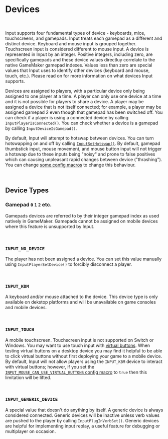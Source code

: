 # Devices

&nbsp;

Input supports four fundamental types of device - keyboards, mice, touchscreens, and gamepads. Input treats each gamepad as a different and distinct device. Keyboard and mouse input is grouped together. Touchscreen input is considered different to mouse input. A device is represented in Input by an integer. Positive integers, including zero, are specifically gamepads and these device values directluy correlate to the native GameMaker gamepad indexes. Values less than zero are special values that Input uses to identify other devices (keyboard and mouse, touch, etc.). Please read on for more information on what devices Input supports.

Devices are assigned to players, with a particular device only being assigned to one player at a time. A player can only use one device at a time and it is not possible for players to share a device. A player may be assigned a device that is not itself connected; for example, a player may be assigned gamepad 2 even though that gamepad has been switched off. You can check if a player is using a connected device by calling `InputPlayerIsConnected()`. You can check whether a device is a gamepad by calling `InputDeviceIsGamepad()`.

By default, Input will attempt to hotswap between devices. You can turn hotswapping on and off by calling [`InputSetHotswap()`](Functions-(Hotswap)?id=sethotswap). By default, gamepad thumbstick input, mouse movement, and mouse button input will not trigger a hotswap due to these inputs being "noisy" and prone to false positives which can causing unpleasant rapid changes between device ("thrashing"). You can change [some config macros](Config?id=__inputconfig) to change this behaviour.

&nbsp;

## Device Types

### Gamepad `0` `1` `2` etc.

Gamepads devices are referred to by their integer gamepad index as used natively in GameMaker. Gamepads cannot be assigned on mobile devices where this feature is unsupported by Input.

&nbsp;

### `INPUT_NO_DEVICE`

The player has not been assigned a device. You can set this value manually using `InputPlayerSetDevice()` to forcibly disconnect a player.

&nbsp;

### `INPUT_KBM`

A keyboard and/or mouse attached to the device. This device type is only available on dekstop platforms and will be unavailable on game consoles and mobile devices.

&nbsp;

### `INPUT_TOUCH`

A mobile touchscreen. Touchscreen input is not supported on Switch or Windows. You may want to use touch input with [virtual buttons](Functions-(Virtual-Buttons)). When testing virtual buttons on a desktop device you may find it helpful to be able to click virtual buttons without first deploying your game to a mobile device. By default, Input will not allow players using the `INPUT_KBM` device to interact with virtual buttons; however, if you set the [`INPUT_MOUSE_CAN_USE_VIRTUAL_BUTTONS` config macro](Config?id=input_mouse_can_use_virtual_buttons) to `true` then this limitation will be lifted.

&nbsp;

### `INPUT_GENERIC_DEVICE`

A special value that doesn't do anything by itself. A generic device is always considered connected. Generic devices will be inactive unless verb values are pushed to the player by calling `InputPlugInVerbSet()`. Generic devices are helpful for implementing input replay, a useful feature for debugging or multiplayer on occasion.